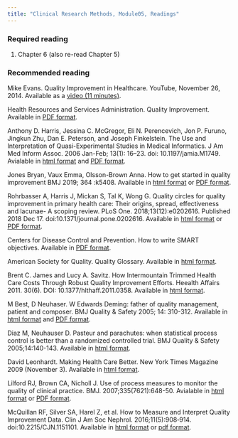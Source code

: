 ```yaml
---
title: "Clinical Research Methods, Module05, Readings"
---
```


### Required reading

1. Chapter 6 (also re-read Chapter 5)

### Recommended reading

Mike Evans. Quality Improvement in Healthcare. YouTube, November 26, 2014. Available as a [video (11 minutes)](https://www.youtube.com/watch?v=jq52ZjMzqyI).

Health Resources and Services Administration. Quality Improvement. Available in [PDF format](https://www.hrsa.gov/sites/default/files/quality/toolbox/508pdfs/qualityimprovement.pdf).

Anthony D. Harris, Jessina C. McGregor, Eli N. Perencevich, Jon P. Furuno, Jingkun Zhu, Dan E. Peterson, and Joseph Finkelstein. The Use and Interpretation of Quasi-Experimental Studies in Medical Informatics. J Am Med Inform Assoc. 2006 Jan-Feb; 13(1): 16–23. doi: 10.1197/jamia.M1749. Avialable in [html format](https://www.ncbi.nlm.nih.gov/pmc/articles/PMC1380192/) and [PDF format](https://www.ncbi.nlm.nih.gov/pmc/articles/PMC1380192/pdf/16.pdf).

Jones Bryan, Vaux Emma, Olsson-Brown Anna. How to get started in quality improvement BMJ 2019; 364 :k5408. Available in [html format](https://www.bmj.com/content/364/bmj.k5437.long) or [PDF format](https://www.bmj.com/content/364/bmj.k5437.full.pdf). 

Rohrbasser A, Harris J, Mickan S, Tal K, Wong G. Quality circles for quality improvement in primary health care: Their origins, spread, effectiveness and lacunae- A scoping review. PLoS One. 2018;13(12):e0202616. Published 2018 Dec 17. doi:10.1371/journal.pone.0202616. Available in [html format](https://www.ncbi.nlm.nih.gov/pmc/articles/PMC6296539/) or [PDF format](https://www.ncbi.nlm.nih.gov/pmc/articles/PMC6296539/pdf/pone.0202616.pdf).

Centers for Disease Control and Prevention. How to write SMART objectives. Available in [PDF format](https://www.cdc.gov/cancer/dcpc/pdf/dp17-1701-smart-objectives.pdf).

American Society for Quality. Quality Glossary. Available in [html format](https://asq.org/quality-resources/quality-glossary).

Brent C. James and Lucy A. Savitz. How Intermountain Trimmed Health Care Costs Through Robust Quality Improvement Efforts. Heealth Affairs 2011. 30(6). DOI: 10.1377/hlthaff.2011.0358. Available in [html format](https://www.healthaffairs.org/doi/10.1377/hlthaff.2011.0358).

M Best, D Neuhaser. W Edwards Deming: father of quality management, patient and composer. BMJ Quality & Safety 2005; 14: 310-312. Available in [html format](https://qualitysafety.bmj.com/content/14/4/310) and [PDF format](https://qualitysafety.bmj.com/content/qhc/14/4/310.full.pdf).

Diaz M, Neuhauser D. Pasteur and parachutes: when statistical process control is better than a randomized controlled trial. BMJ Quality & Safety 2005;14:140-143. Available in [html format](https://qualitysafety.bmj.com/content/14/2/140).

David Leonhardt. Making Health Care Better. New York Times Magazine 2009 (November 3). Available in [html format](https://www.nytimes.com/2009/11/08/magazine/08Healthcare-t.html).

Lilford RJ, Brown CA, Nicholl J. Use of process measures to monitor the quality of clinical practice. BMJ. 2007;335(7621):648-50. Avialable in [html format](https://www.ncbi.nlm.nih.gov/pmc/articles/PMC1995522/) or [PDF format](https://www.ncbi.nlm.nih.gov/pmc/articles/PMC1995522/pdf/bmj-335-7621-ac-00648.pdf).

McQuillan RF, Silver SA, Harel Z, et al. How to Measure and Interpret Quality Improvement Data. Clin J Am Soc Nephrol. 2016;11(5):908‐914. doi:10.2215/CJN.1151101. Available in [html format](https://cjasn.asnjournals.org/content/11/5/908.long) or [pdf format](https://cjasn.asnjournals.org/content/clinjasn/11/5/908.full-text.pdf).